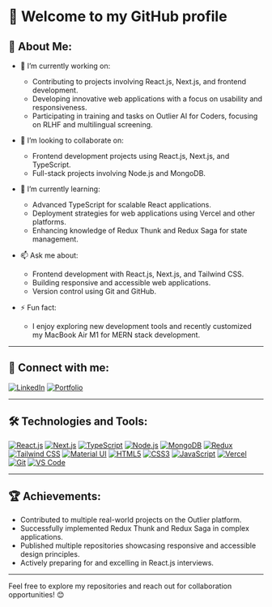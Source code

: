 # 👋 Welcome to my GitHub profile

## 🚀 About Me:
- 🔭 I’m currently working on:
  - Contributing to projects involving React.js, Next.js, and frontend development.
  - Developing innovative web applications with a focus on usability and responsiveness.
  - Participating in training and tasks on Outlier AI for Coders, focusing on RLHF and multilingual screening.

- 🤝 I’m looking to collaborate on:
  - Frontend development projects using React.js, Next.js, and TypeScript.
  - Full-stack projects involving Node.js and MongoDB.

- 🌱 I’m currently learning:
  - Advanced TypeScript for scalable React applications.
  - Deployment strategies for web applications using Vercel and other platforms.
  - Enhancing knowledge of Redux Thunk and Redux Saga for state management.

- 📫 Ask me about:
  - Frontend development with React.js, Next.js, and Tailwind CSS.
  - Building responsive and accessible web applications.
  - Version control using Git and GitHub.

- ⚡ Fun fact:
  - I enjoy exploring new development tools and recently customized my MacBook Air M1 for MERN stack development.

---

## 🔗 Connect with me:
[![LinkedIn](https://img.shields.io/badge/LinkedIn-blue?style=flat-square&logo=linkedin)](https://www.linkedin.com/in/vivek-singh-5770b41b7/)
[![Portfolio](https://img.shields.io/badge/Portfolio-black?style=flat-square&logo=github)](https://my-portfolio-ecru-beta-32.vercel.app/)

---

## 🛠️ Technologies and Tools:
[![React.js](https://img.shields.io/badge/React.js-black?style=flat-square&logo=react)](https://reactjs.org/)
[![Next.js](https://img.shields.io/badge/Next.js-black?style=flat-square&logo=next.js)](https://nextjs.org/)
[![TypeScript](https://img.shields.io/badge/TypeScript-black?style=flat-square&logo=typescript)](https://www.typescriptlang.org/)
[![Node.js](https://img.shields.io/badge/Node.js-black?style=flat-square&logo=node.js)](https://nodejs.org/)
[![MongoDB](https://img.shields.io/badge/MongoDB-black?style=flat-square&logo=mongodb)](https://www.mongodb.com/)
[![Redux](https://img.shields.io/badge/Redux-black?style=flat-square&logo=redux)](https://redux.js.org/)
[![Tailwind CSS](https://img.shields.io/badge/Tailwind%20CSS-black?style=flat-square&logo=tailwind-css)](https://tailwindcss.com/)
[![Material UI](https://img.shields.io/badge/Material--UI-black?style=flat-square&logo=mui)](https://mui.com/)
[![HTML5](https://img.shields.io/badge/HTML5-black?style=flat-square&logo=html5)](https://developer.mozilla.org/en-US/docs/Web/HTML)
[![CSS3](https://img.shields.io/badge/CSS3-black?style=flat-square&logo=css3)](https://developer.mozilla.org/en-US/docs/Web/CSS)
[![JavaScript](https://img.shields.io/badge/JavaScript-black?style=flat-square&logo=javascript)](https://developer.mozilla.org/en-US/docs/Web/JavaScript)
[![Vercel](https://img.shields.io/badge/Vercel-black?style=flat-square&logo=vercel)](https://vercel.com/)
[![Git](https://img.shields.io/badge/Git-black?style=flat-square&logo=git)](https://git-scm.com/)
[![VS Code](https://img.shields.io/badge/VS%20Code-black?style=flat-square&logo=visual-studio-code)](https://code.visualstudio.com/)

---

## 🏆 Achievements:
- Contributed to multiple real-world projects on the Outlier platform.
- Successfully implemented Redux Thunk and Redux Saga in complex applications.
- Published multiple repositories showcasing responsive and accessible design principles.
- Actively preparing for and excelling in React.js interviews.

---

Feel free to explore my repositories and reach out for collaboration opportunities! 😊
